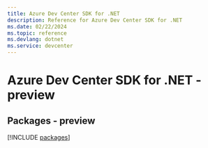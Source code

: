 ```yaml
---
title: Azure Dev Center SDK for .NET
description: Reference for Azure Dev Center SDK for .NET
ms.date: 02/22/2024
ms.topic: reference
ms.devlang: dotnet
ms.service: devcenter
---
```

# Azure Dev Center SDK for .NET - preview
## Packages - preview
[!INCLUDE [packages](dev-center-index.md)]